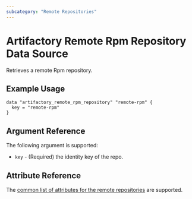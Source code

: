 ```yaml
---
subcategory: "Remote Repositories"
---
```

# Artifactory Remote Rpm Repository Data Source

Retrieves a remote Rpm repository.

## Example Usage

```hcl
data "artifactory_remote_rpm_repository" "remote-rpm" {
  key = "remote-rpm"
}
```

## Argument Reference

The following argument is supported:

* `key` - (Required) the identity key of the repo.

## Attribute Reference

The [common list of attributes for the remote repositories](remote.md) are supported.